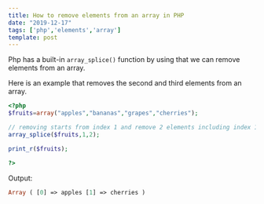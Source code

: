 ```yaml
---
title: How to remove elements from an array in PHP
date: "2019-12-17"
tags: ['php','elements','array']
template: post
---
```


Php has a built-in `array_splice()` function by using that we can remove elements from an array.

Here is an example that removes the second and third elements from an array.

```php
<?php
$fruits=array("apples","bananas","grapes","cherries");

// removing starts from index 1 and remove 2 elements including index 1
array_splice($fruits,1,2);

print_r($fruits);

?>
```

Output:

```php
Array ( [0] => apples [1] => cherries )
```
